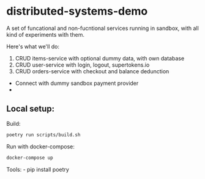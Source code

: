 # distributed-systems-demo
A set of funcational and non-fucntional services running in sandbox, with all kind of experiments with them.



Here's what we'll do:
1. CRUD items-service with optional dummy data, with own database
2. CRUD user-service with login, logout, supertokens.io
3. CRUD orders-service with checkout and balance dedunction

- Connect with dummy sandbox payment provider
- 


## Local setup:
Build:
```sh
poetry run scripts/build.sh
```
Run with docker-compose:
```sh
docker-compose up
```

Tools:
    - pip install poetry 


